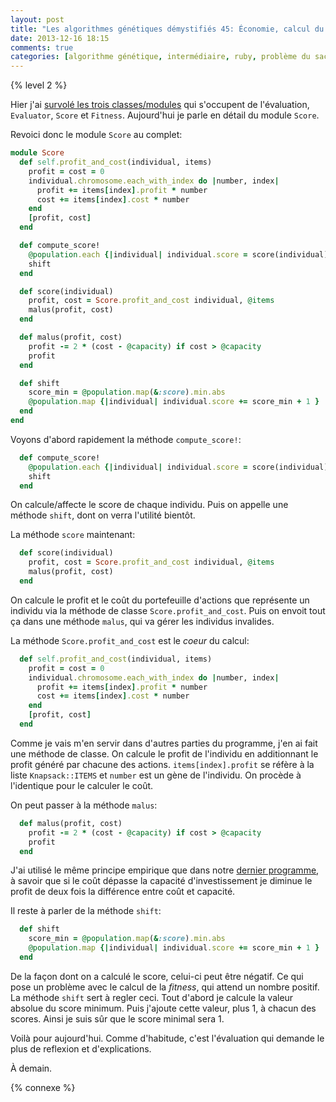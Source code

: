 ```yaml
---
layout: post
title: "Les algorithmes génétiques démystifiés 45: Économie, calcul du score"
date: 2013-12-16 18:15
comments: true
categories: [algorithme génétique, intermédiaire, ruby, problème du sac à dos, économie, investissement]
---
```


{% level 2 %}

Hier j'ai [survolé les trois classes/modules](http://lkdjiin.github.io/blog/2013/12/15/les-algorithmes-genetiques-demystifies-44-economie/) qui s'occupent de l'évaluation,
`Evaluator`, `Score` et `Fitness`. Aujourd'hui je parle en détail du
module `Score`.

<!-- more -->

Revoici donc le module `Score` au complet:

``` ruby
module Score
  def self.profit_and_cost(individual, items)
    profit = cost = 0
    individual.chromosome.each_with_index do |number, index|
      profit += items[index].profit * number
      cost += items[index].cost * number
    end
    [profit, cost]
  end

  def compute_score!
    @population.each {|individual| individual.score = score(individual) }
    shift
  end

  def score(individual)
    profit, cost = Score.profit_and_cost individual, @items
    malus(profit, cost)
  end

  def malus(profit, cost)
    profit -= 2 * (cost - @capacity) if cost > @capacity
    profit
  end

  def shift
    score_min = @population.map(&:score).min.abs
    @population.map {|individual| individual.score += score_min + 1 }
  end
end
```

Voyons d'abord rapidement la méthode `compute_score!`:

``` ruby
  def compute_score!
    @population.each {|individual| individual.score = score(individual) }
    shift
  end
```

On calcule/affecte le score de chaque individu. Puis on appelle une méthode
`shift`, dont on verra l'utilité bientôt.

La méthode `score` maintenant:

``` ruby
  def score(individual)
    profit, cost = Score.profit_and_cost individual, @items
    malus(profit, cost)
  end
```

On calcule le profit et le coût du portefeuille d'actions que représente
un individu via la méthode de classe `Score.profit_and_cost`. Puis on envoit
tout ça dans une méthode `malus`, qui va gérer les individus invalides.

La méthode `Score.profit_and_cost` est le *coeur* du calcul:

``` ruby
  def self.profit_and_cost(individual, items)
    profit = cost = 0
    individual.chromosome.each_with_index do |number, index|
      profit += items[index].profit * number
      cost += items[index].cost * number
    end
    [profit, cost]
  end
```

Comme je vais m'en servir dans d'autres parties du programme, j'en ai fait
une méthode de classe. On calcule le profit de l'individu en additionnant
le profit généré par chacune des actions. `items[index].profit` se
réfère à la liste `Knapsack::ITEMS` et `number` est un gène de l'individu.
On procède à l'identique pour le calculer le coût.

On peut passer à la méthode `malus`:

``` ruby
  def malus(profit, cost)
    profit -= 2 * (cost - @capacity) if cost > @capacity
    profit
  end
```

J'ai utilisé le même principe empirique que dans notre
[dernier programme](http://lkdjiin.github.io/blog/2013/11/19/les-algorithmes-genetiques-demystifies-41-les-individus-invalides/),
à savoir que si le coût dépasse la capacité d'investissement
je diminue le profit de deux fois la différence entre coût
et capacité.

Il reste à parler de la méthode `shift`:

``` ruby
  def shift
    score_min = @population.map(&:score).min.abs
    @population.map {|individual| individual.score += score_min + 1 }
  end
```

De la façon dont on a calculé le score, celui-ci peut être négatif. Ce
qui pose un problème avec le calcul de la *fitness*, qui attend un
nombre positif. La méthode `shift` sert à regler ceci.
Tout d'abord je calcule la valeur absolue du score minimum. Puis j'ajoute
cette valeur, plus 1, à chacun des scores. Ainsi je suis sûr que le score
minimal sera 1.

Voilà pour aujourd'hui. Comme d'habitude, c'est l'évaluation qui demande
le plus de reflexion et d'explications.

À demain.

{% connexe %}
